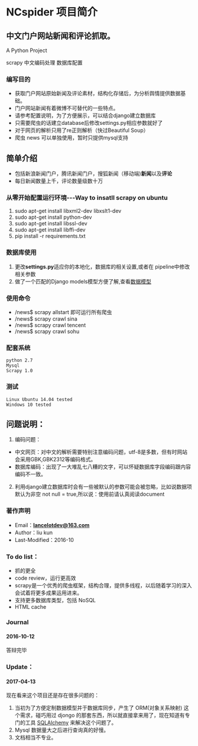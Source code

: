 # NCspider  项目简介   
## 中文门户网站新闻和评论抓取。
A Python Project

scrapy 中文编码处理 数据库配置 

### 编写目的
* 获取门户网站原始新闻及评论素材，结构化存储后，为分析舆情提供数据基础。 
* 门户网站新闻有着微博不可替代的一些特点。 
* 请参考配置说明，为了方便展示，可以结合django建立数据库
* 只需要爬虫的话建立database后修改settings.py相应参数就好了
* 对于网页的解析只用了re正则解析（快过Beautiful Soup）
* 爬虫 news 可以单独使用，暂时只提供mysql支持

## 简单介绍
* 包括新浪新闻门户，腾讯新闻门户，搜狐新闻（移动端)**新闻**以及**评论**
* 每日新闻数量上千，评论数量级数十万

### 从零开始配置运行环境---Way to insatll scrapy on ubuntu 
  1. sudo apt-get install libxml2-dev libxslt1-dev
  2. sudo apt-get install python-dev
  3. sudo apt-get install libssl-dev 
  4. sudo apt-get install libffi-dev
  5. pip install -r requirements.txt

### 数据库使用
  1. 更改**settings.py**适应你的本地化，数据库的相关设置,或者在 pipeline中修改相关参数
  2. 做了一个匹配的Django models模型方便了解,查看[数据模型](https://github.com/build2last/NCspider/blob/master/pubopin/news_opin/models.py)

### 使用命令
  * /news$ scrapy allstart   即可运行所有爬虫
  * /news$ scrapy crawl sina
  * /news$ scrapy crawl tencent
  * /news$ scrapy crawl sohu

### 配套系统
    python 2.7
    Mysql 
    Scrapy 1.0
    
### 测试
    Linux Ubuntu 14.04 tested
    Windows 10 tested

## 问题说明：
1. 编码问题：
  * 中文网页：对中文的解析需要特别注意编码问题，utf-8是多数，但有时网站会采用GBK,GBK2312等编码格式。
  * 数据库编码：出现了一大堆乱七八糟的文字，可以怀疑数据库字段编码跟内容编码不一致。
2. 利用django建立数据库时会有一些被默认的参数可能会被忽略，比如说数据项默认为非空 not null = true,所以说：使用前请认真阅读document


### 著作声明
* Email：**lancelotdev@163.com**
* Author：liu kun
* Last-Modified：2016-10

### To do list：
* 抓的更全
* code review，运行更高效
* scrapy是一个优秀的爬虫框架，结构合理，提供多线程，以后随着学习的深入会试着将更多成果运用进来。
* 支持更多数据库类型，包括 NoSQL
* HTML cache

### Journal

#### 2016-10-12
答辩完毕

[python]:https://www.python.org/
[scrapy]:http://scrapy.org/

### Update：
#### 2017-04-13
现在看来这个项目还是存在很多问题的：
1. 当初为了方便定制数据模型并于数据库同步，产生了 ORM(对象关系映射) 这个需求，碰巧用过 djongo 的那套东西，所以就直接拿来用了，现在知道有专门的工具 [SQLAlchemy](http://www.sqlalchemy.org/) 来解决这个问题了。
2. Mysql 数据量大之后进行查询真的好慢。
3. 文档相当不专业。


